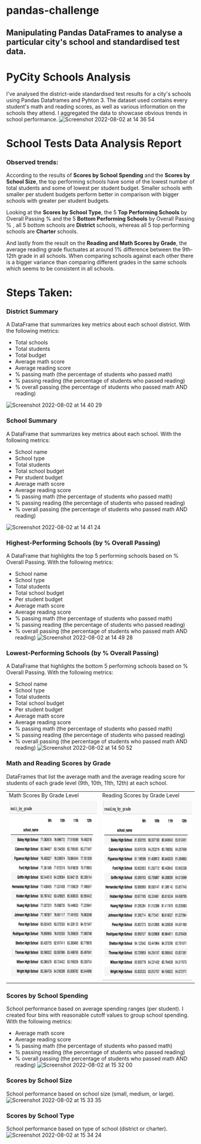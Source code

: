 # pandas-challenge
## Manipulating Pandas DataFrames to analyse a particular city's school and standardised test data.


# PyCity Schools Analysis

I've analysed the district-wide standardised test results for a city's schools using Pandas Dataframes and Pyhton 3. The dataset used contains every student's math and reading scores, as well as various information on the schools they attend. I aggregated the data to showcase obvious trends in school performance.
![Screenshot 2022-08-02 at 14 36 54](https://user-images.githubusercontent.com/67019030/182388236-218e3e4f-293f-4103-8e49-5c3847e634bd.png)



# School Tests Data Analysis Report

### Observed trends: 

According to the results of **Scores by School Spending** and the **Scores by School Size**, the top performing schools have some of the lowest number of total students and some of lowest per student budget. Smaller schools with smaller per student budgets perform better in comparison with bigger schools with greater per student budgets.

Looking at the **Scores by School Type**, the 5 **Top Performing Schools** by Overall Passing % and the 5 **Bottom Performing Schools** by Overall Passing % , all 5 bottom schools are **District** schools, whereas all 5 top performing schools are **Charter** schools.

And lastly from the result on the **Reading and Math Scores by Grade**, the average reading grade fluctuates at around 1% difference between the 9th-12th grade in all schools. When comparing schools against each other there is a bigger variance than comparing different grades in the same schools which seems to be consistent in all schools.



# Steps Taken:

### District Summary

A DataFrame that summarizes key metrics about each school district. With the following metrics:
* Total schools
* Total students
* Total budget
* Average math score
* Average reading score
* % passing math (the percentage of students who passed math)
* % passing reading (the percentage of students who passed reading)
* % overall passing (the percentage of students who passed math AND reading)

![Screenshot 2022-08-02 at 14 40 29](https://user-images.githubusercontent.com/67019030/182388975-d8e39df7-91f7-449e-9536-9f7d58123444.png)



### School Summary

A DataFrame that summarizes key metrics about each school. With the following metrics:

* School name
* School type
* Total students
* Total school budget
* Per student budget
* Average math score
* Average reading score
* % passing math (the percentage of students who passed math)
* % passing reading (the percentage of students who passed reading)
* % overall passing (the percentage of students who passed math AND reading)

![Screenshot 2022-08-02 at 14 41 24](https://user-images.githubusercontent.com/67019030/182389356-8d39a21f-a9d5-406f-ba3a-26cf448083bc.png)




### Highest-Performing Schools (by % Overall Passing)

A DataFrame that highlights the top 5 performing schools based on % Overall Passing. With the following metrics:

* School name
* School type
* Total students
* Total school budget
* Per student budget
* Average math score
* Average reading score
* % passing math (the percentage of students who passed math)
* % passing reading (the percentage of students who passed reading)
* % overall passing (the percentage of students who passed math AND reading)
![Screenshot 2022-08-02 at 14 49 28](https://user-images.githubusercontent.com/67019030/182390952-4b62bb8a-b6f2-4d4a-a8b5-94b586487291.png)




### Lowest-Performing Schools (by % Overall Passing)

A DataFrame that highlights the bottom 5 performing schools based on % Overall Passing. With the following metrics:

* School name
* School type
* Total students
* Total school budget
* Per student budget
* Average math score
* Average reading score
* % passing math (the percentage of students who passed math)
* % passing reading (the percentage of students who passed reading)
* % overall passing (the percentage of students who passed math AND reading)
![Screenshot 2022-08-02 at 14 50 52](https://user-images.githubusercontent.com/67019030/182394249-75e3cc6f-8b8f-4417-8fa3-129c6b12f4cf.png)



### Math and Reading Scores by Grade
DataFrames that list the average math and the average reading score for students of each grade level (9th, 10th, 11th, 12th) at each school.
<table>
  <tr>
    <td>Math Scores By Grade Level</td>
     <td>Reading Scores by Grade Level</td>
  </tr>
  <tr>
    <td><img src="PyCitySchools/images/math_by_grade.png" width=500 height=480></td>
    <td><img src="PyCitySchools/images/reading_by_grade.png" width=500 height=480></td>
  </tr>
 </table>

### Scores by School Spending
School performance based on average spending ranges (per student). I created four bins with reasonable cutoff values to group school spending. With the following metrics:

* Average math score
* Average reading score
* % passing math (the percentage of students who passed math)
* % passing reading (the percentage of students who passed reading)
* % overall passing (the percentage of students who passed math AND reading)
![Screenshot 2022-08-02 at 15 32 00](https://user-images.githubusercontent.com/67019030/182400149-2d460df9-7f05-42c1-8502-69b3d4b405f5.png)

### Scores by School Size
School performance based on school size (small, medium, or large).
![Screenshot 2022-08-02 at 15 33 35](https://user-images.githubusercontent.com/67019030/182400847-7137a37e-6c2e-434b-9e5f-135cadc12b0e.png)

### Scores by School Type
School performance based on type of school (district or charter).
![Screenshot 2022-08-02 at 15 34 24](https://user-images.githubusercontent.com/67019030/182400825-0d8ad6c7-d266-4813-a1e5-2b98a2eae2a6.png)

